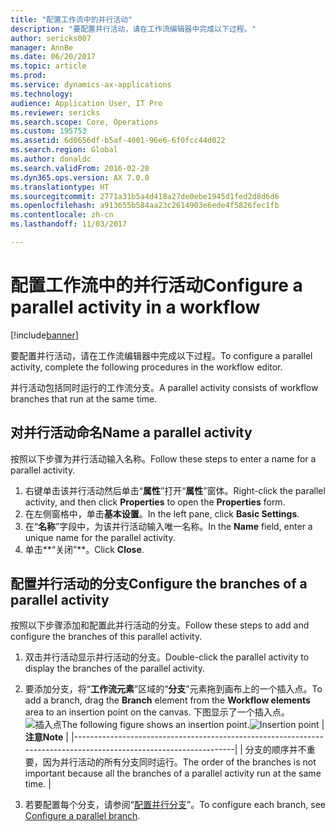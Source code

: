 ```yaml
---
title: "配置工作流中的并行活动"
description: "要配置并行活动，请在工作流编辑器中完成以下过程。"
author: sericks007
manager: AnnBe
ms.date: 06/20/2017
ms.topic: article
ms.prod: 
ms.service: dynamics-ax-applications
ms.technology: 
audience: Application User, IT Pro
ms.reviewer: sericks
ms.search.scope: Core, Operations
ms.custom: 195753
ms.assetid: 6d0656df-b5af-4001-96e6-6f0fcc44d022
ms.search.region: Global
ms.author: donaldc
ms.search.validFrom: 2016-02-28
ms.dyn365.ops.version: AX 7.0.0
ms.translationtype: HT
ms.sourcegitcommit: 2771a31b5a4d418a27de0ebe1945d1fed2d8d6d6
ms.openlocfilehash: a913655b584aa23c2614903e6ede4f5826fec1fb
ms.contentlocale: zh-cn
ms.lasthandoff: 11/03/2017

---
```


# <a name="configure-a-parallel-activity-in-a-workflow"></a><span data-ttu-id="373a9-103">配置工作流中的并行活动</span><span class="sxs-lookup"><span data-stu-id="373a9-103">Configure a parallel activity in a workflow</span></span>

[!include[banner](../includes/banner.md)]


<span data-ttu-id="373a9-104">要配置并行活动，请在工作流编辑器中完成以下过程。</span><span class="sxs-lookup"><span data-stu-id="373a9-104">To configure a parallel activity, complete the following procedures in the workflow editor.</span></span>

<span data-ttu-id="373a9-105">并行活动包括同时运行的工作流分支。</span><span class="sxs-lookup"><span data-stu-id="373a9-105">A parallel activity consists of workflow branches that run at the same time.</span></span>

## <a name="name-a-parallel-activity"></a><span data-ttu-id="373a9-106">对并行活动命名</span><span class="sxs-lookup"><span data-stu-id="373a9-106">Name a parallel activity</span></span>
<span data-ttu-id="373a9-107">按照以下步骤为并行活动输入名称。</span><span class="sxs-lookup"><span data-stu-id="373a9-107">Follow these steps to enter a name for a parallel activity.</span></span>
1.  <span data-ttu-id="373a9-108">右键单击该并行活动然后单击“**属性**”打开“**属性**”窗体。</span><span class="sxs-lookup"><span data-stu-id="373a9-108">Right-click the parallel activity, and then click **Properties** to open the **Properties** form.</span></span>
2.  <span data-ttu-id="373a9-109">在左侧窗格中，单击**基本设置**。</span><span class="sxs-lookup"><span data-stu-id="373a9-109">In the left pane, click **Basic Settings**.</span></span>
3.  <span data-ttu-id="373a9-110">在“**名称**”字段中，为该并行活动输入唯一名称。</span><span class="sxs-lookup"><span data-stu-id="373a9-110">In the **Name** field, enter a unique name for the parallel activity.</span></span>
4.  <span data-ttu-id="373a9-111">单击**“关闭”**。</span><span class="sxs-lookup"><span data-stu-id="373a9-111">Click **Close**.</span></span>

## <a name="configure-the-branches-of-a-parallel-activity"></a><span data-ttu-id="373a9-112">配置并行活动的分支</span><span class="sxs-lookup"><span data-stu-id="373a9-112">Configure the branches of a parallel activity</span></span>
<span data-ttu-id="373a9-113">按照以下步骤添加和配置此并行活动的分支。</span><span class="sxs-lookup"><span data-stu-id="373a9-113">Follow these steps to add and configure the branches of this parallel activity.</span></span>
1.  <span data-ttu-id="373a9-114">双击并行活动显示并行活动的分支。</span><span class="sxs-lookup"><span data-stu-id="373a9-114">Double-click the parallel activity to display the branches of the parallel activity.</span></span>
2.  <span data-ttu-id="373a9-115">要添加分支，将“**工作流元素**”区域的“**分支**”元素拖到画布上的一个插入点。</span><span class="sxs-lookup"><span data-stu-id="373a9-115">To add a branch, drag the **Branch** element from the **Workflow elements** area to an insertion point on the canvas.</span></span> <span data-ttu-id="373a9-116">下图显示了一个插入点。![插入点](./media/workflow_insertionpoint.gif)</span><span class="sxs-lookup"><span data-stu-id="373a9-116">The following figure shows an insertion point.![Insertion point](./media/workflow_insertionpoint.gif)</span></span>
    | <span data-ttu-id="373a9-117">**注意**</span><span class="sxs-lookup"><span data-stu-id="373a9-117">**Note**</span></span>                                                                                                         |
    |------------------------------------------------------------------------------------------------------------------|
    | <span data-ttu-id="373a9-118">分支的顺序并不重要，因为并行活动的所有分支同时运行。</span><span class="sxs-lookup"><span data-stu-id="373a9-118">The order of the branches is not important because all the branches of a parallel activity run at the same time.</span></span> |

3.  <span data-ttu-id="373a9-119">若要配置每个分支，请参阅“[配置并行分支](configure-parallel-branch-workflow.md)”。</span><span class="sxs-lookup"><span data-stu-id="373a9-119">To configure each branch, see [Configure a parallel branch](configure-parallel-branch-workflow.md).</span></span>






